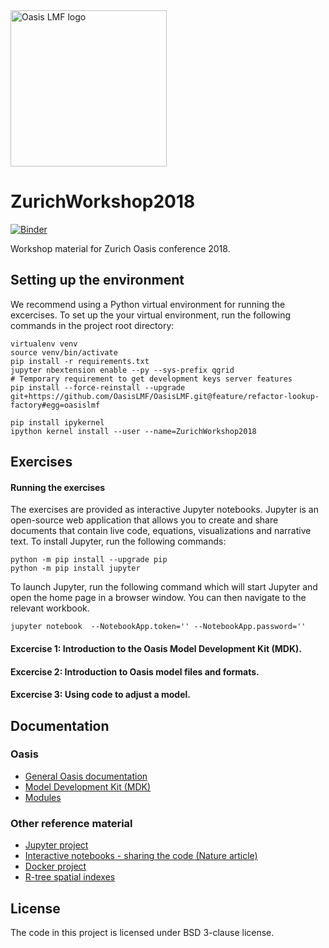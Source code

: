 <img src="https://oasislmf.org/packages/oasis_theme_package/themes/oasis_theme/assets/src/oasis-lmf-colour.png" alt="Oasis LMF logo" width="250"/>

# ZurichWorkshop2018

[![Binder](https://mybinder.org/badge.svg)](https://mybinder.org/v2/gh/OasisLMF/ZurichWorkshop2018/master)

Workshop material for Zurich Oasis conference 2018.

## Setting up the environment

We recommend using a Python virtual environment for running the excercises. To set up the your virtual environment, run the following commands in the project root directory:

```
virtualenv venv
source venv/bin/activate
pip install -r requirements.txt
jupyter nbextension enable --py --sys-prefix qgrid
# Temporary requirement to get development keys server features
pip install --force-reinstall --upgrade git+https://github.com/OasisLMF/OasisLMF.git@feature/refactor-lookup-factory#egg=oasislmf

pip install ipykernel
ipython kernel install --user --name=ZurichWorkshop2018
```

## Exercises

#### Running the exercises
The exercises are provided as interactive Jupyter notebooks. Jupyter is an open-source web application that allows you to create and share documents that contain live code, equations, visualizations and narrative text. To install Jupyter, run the following commands:

```
python -m pip install --upgrade pip
python -m pip install jupyter
```

To launch Jupyter, run the following command which will start Jupyter and open the home page in a browser window. You can then navigate to the relevant workbook.

```
jupyter notebook  --NotebookApp.token='' --NotebookApp.password=''
```

#### Excercise 1: Introduction to the Oasis Model Development Kit (MDK).
#### Excercise 2: Introduction to Oasis model files and formats.
#### Excercise 3: Using code to adjust a model.

## Documentation
### Oasis
* <a href="https://oasislmf.github.io">General Oasis documentation</a>
* <a href="http://localhost:8000/html/docs/oasis_cli.html">Model Development Kit (MDK)</a>
* <a href="https://oasislmf.github.io/docs/oasis_mdk.html">Modules</a>
### Other reference material
* <a href="http://jupyter.org/">Jupyter project</a>
* <a href="https://www.nature.com/news/interactive-notebooks-sharing-the-code-1.16261">Interactive notebooks - sharing the code (Nature article)</a>
* <a href="http://docker.com/">Docker project</a>
* <a href="https://en.wikipedia.org/wiki/R-tree">R-tree spatial indexes</a>

## License
The code in this project is licensed under BSD 3-clause license.
